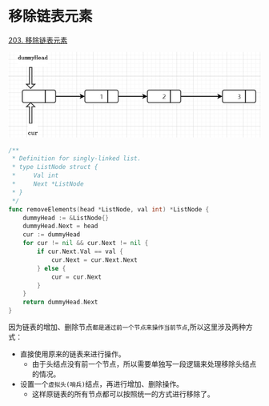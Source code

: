# 移除链表元素

[203. 移除链表元素](https://leetcode-cn.com/problems/remove-linked-list-elements/)

![](img_1.png)
```go
/**
 * Definition for singly-linked list.
 * type ListNode struct {
 *     Val int
 *     Next *ListNode
 * }
 */
func removeElements(head *ListNode, val int) *ListNode {
    dummyHead := &ListNode{}
    dummyHead.Next = head
    cur := dummyHead
    for cur != nil && cur.Next != nil {
        if cur.Next.Val == val {
            cur.Next = cur.Next.Next
        } else {
            cur = cur.Next
        }
    }
    return dummyHead.Next
}
```

因为链表的增加、删除节点`都是通过前一个节点来操作当前节点`,所以这里涉及两种方式：
- 直接使用原来的链表来进行操作。
  - 由于头结点没有前一个节点，所以需要单独写一段逻辑来处理移除头结点的情况。
- 设置一个`虚拟头(哨兵)`结点，再进行增加、删除操作。
  - 这样原链表的所有节点都可以按照统一的方式进行移除了。